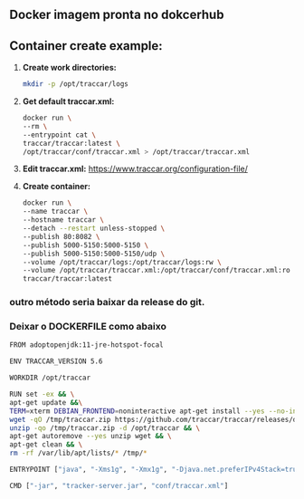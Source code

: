 ## Docker imagem pronta no dokcerhub
## Container create example:
1. **Create work directories:**
    ```bash
    mkdir -p /opt/traccar/logs
    ```

1. **Get default traccar.xml:**
    ```bash
    docker run \
    --rm \
    --entrypoint cat \
    traccar/traccar:latest \
    /opt/traccar/conf/traccar.xml > /opt/traccar/traccar.xml
    ```

1. **Edit traccar.xml:** <https://www.traccar.org/configuration-file/>

1. **Create container:**
    ```bash
    docker run \
    --name traccar \
    --hostname traccar \
    --detach --restart unless-stopped \
    --publish 80:8082 \
    --publish 5000-5150:5000-5150 \
    --publish 5000-5150:5000-5150/udp \
    --volume /opt/traccar/logs:/opt/traccar/logs:rw \
    --volume /opt/traccar/traccar.xml:/opt/traccar/conf/traccar.xml:ro \
    traccar/traccar:latest
    ```
### outro método seria baixar da release do git.
### Deixar o DOCKERFILE como abaixo
   ```bash
   FROM adoptopenjdk:11-jre-hotspot-focal
   
   ENV TRACCAR_VERSION 5.6
   
   WORKDIR /opt/traccar
   
   RUN set -ex && \
   apt-get update &&\
   TERM=xterm DEBIAN_FRONTEND=noninteractive apt-get install --yes --no-install-recommends unzip wget && \
   wget -qO /tmp/traccar.zip https://github.com/traccar/traccar/releases/download/v$TRACCAR_VERSION/traccar-other-$TRACCAR_VERSION.zip && \
   unzip -qo /tmp/traccar.zip -d /opt/traccar && \
   apt-get autoremove --yes unzip wget && \
   apt-get clean && \
   rm -rf /var/lib/apt/lists/* /tmp/*
   
   ENTRYPOINT ["java", "-Xms1g", "-Xmx1g", "-Djava.net.preferIPv4Stack=true"]
   
   CMD ["-jar", "tracker-server.jar", "conf/traccar.xml"]
   ```
